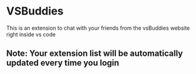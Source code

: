 # VSBuddies
This is an extension to chat with your friends from the vsBuddies website right inside vs code
## Note: Your extension list will be automatically updated every time you login